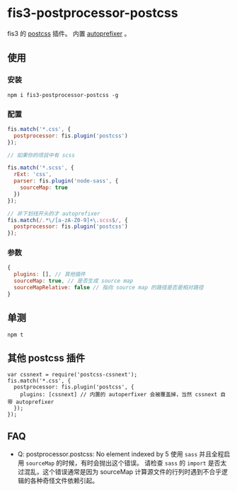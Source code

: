 fis3-postprocessor-postcss
==========================

fis3 的 [postcss](https://github.com/postcss/postcss) 插件。
内置 [autoprefixer](https://github.com/postcss/autoprefixer) 。

## 使用
### 安装

```
npm i fis3-postprocessor-postcss -g
```

### 配置
```js
fis.match('*.css', {
  postprocessor: fis.plugin('postcss')
});

// 如果你的项目中有 scss

fis.match('*.scss', {
  rExt: 'css',
  parser: fis.plugin('node-sass', {
    sourceMap: true
  })
});

// 非下划线开头的才 autoprefixer
fis.match(/.*\/[a-zA-Z0-9]+\.scss$/, {
  postprocessor: fis.plugin('postcss')
});
```

### 参数
```js
{
  plugins: [], // 其他插件
  sourceMap: true, // 是否生成 source map
  sourceMapRelative: false // 指向 source map 的路径是否是相对路径
}
```

## 单测
```
npm t
```

## 其他 postcss 插件

```
var cssnext = require('postcss-cssnext');
fis.match('*.css', {
  postprocessor: fis.plugin('postcss', {
    plugins: [cssnext] // 内置的 autoperfixer 会被覆盖掉，当然 cssnext 自带 autoprefixer
  });
});
```

## FAQ
* Q: postprocessor.postcss: No element indexed by 5
使用 `sass` 并且全程启用 `sourceMap` 的时候，有时会抛出这个错误。
请检查 `sass` 的 `import` 是否太过混乱，这个错误通常是因为 sourceMap 计算源文件的行列时遇到不合乎逻辑的各种奇怪文件依赖引起。

